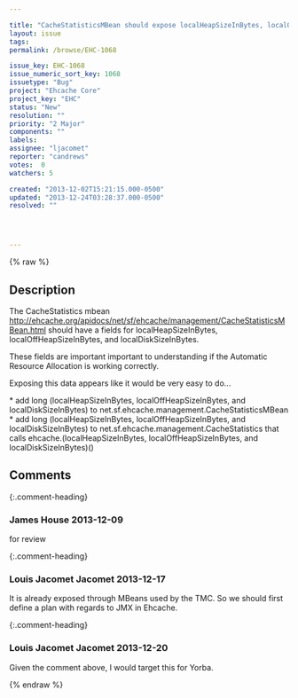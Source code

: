 ```yaml
---

title: "CacheStatisticsMBean should expose localHeapSizeInBytes, localOffHeapSizeInBytes, and localDiskSizeInBytes"
layout: issue
tags: 
permalink: /browse/EHC-1068

issue_key: EHC-1068
issue_numeric_sort_key: 1068
issuetype: "Bug"
project: "Ehcache Core"
project_key: "EHC"
status: "New"
resolution: ""
priority: "2 Major"
components: ""
labels: 
assignee: "ljacomet"
reporter: "candrews"
votes:  0
watchers: 5

created: "2013-12-02T15:21:15.000-0500"
updated: "2013-12-24T03:28:37.000-0500"
resolved: ""




---
```


{% raw %}

## Description

<div markdown="1" class="description">

The CacheStatistics mbean http://ehcache.org/apidocs/net/sf/ehcache/management/CacheStatisticsMBean.html should have a fields for localHeapSizeInBytes, localOffHeapSizeInBytes, and localDiskSizeInBytes.

These fields are important important to understanding if the Automatic Resource Allocation is working correctly.

Exposing this data appears like it would be very easy to do...

\* add long (localHeapSizeInBytes, localOffHeapSizeInBytes, and localDiskSizeInBytes) to net.sf.ehcache.management.CacheStatisticsMBean
\* add long (localHeapSizeInBytes, localOffHeapSizeInBytes, and localDiskSizeInBytes) to net.sf.ehcache.management.CacheStatistics that calls ehcache.(localHeapSizeInBytes, localOffHeapSizeInBytes, and localDiskSizeInBytes)()

</div>

## Comments


{:.comment-heading}
### **James House** <span class="date">2013-12-09</span>

<div markdown="1" class="comment">

for review

</div>


{:.comment-heading}
### **Louis Jacomet Jacomet** <span class="date">2013-12-17</span>

<div markdown="1" class="comment">

It is already exposed through MBeans used by the TMC. So we should first define a plan with regards to JMX in Ehcache.

</div>


{:.comment-heading}
### **Louis Jacomet Jacomet** <span class="date">2013-12-20</span>

<div markdown="1" class="comment">

Given the comment above, I would target this for Yorba.

</div>



{% endraw %}

